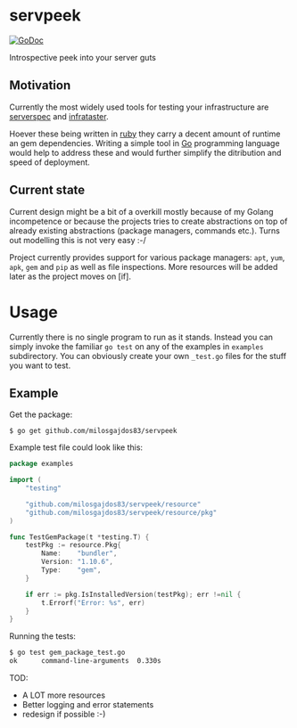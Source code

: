 # servpeek

[![GoDoc](https://godoc.org/github.com/milosgajdos83/servpeek?status.svg)](https://godoc.org/github.com/milosgajdos83/servpeek)

Introspective peek into your server guts

## Motivation

Currently the most widely used tools for testing your infrastructure are [serverspec](https://github.com/mizzy/serverspec) and [infrataster](https://github.com/ryotarai/infrataster).

Hoever these being written in [ruby](https://www.ruby-lang.org/en/) they carry a decent amount of runtime an gem dependencies. Writing a simple tool in [Go](http://golang.org/) programming language would help to address these and would further simplify the ditribution and speed of deployment.

## Current state

Current design might be a bit of a overkill mostly because of my Golang incompetence or because the projects tries to create abstractions on top of already existing abstractions (package managers, commands etc.). Turns out modelling this is not very easy :-/

Project currently provides support for various package managers: `apt`, `yum`, `apk`, `gem` and `pip` as well as file inspections. More resources will be added later as the project moves on [if].

# Usage

Currently there is no single program to run as it stands. Instead you can simply invoke the familiar `go test` on any of the examples in `examples` subdirectory. You can obviously create your own `_test.go` files for the stuff you want to test.

## Example

Get the package:
```
$ go get github.com/milosgajdos83/servpeek
```

Example test file could look like this:

```go
package examples

import (
	"testing"

	"github.com/milosgajdos83/servpeek/resource"
	"github.com/milosgajdos83/servpeek/resource/pkg"
)

func TestGemPackage(t *testing.T) {
	testPkg := resource.Pkg{
		Name:    "bundler",
		Version: "1.10.6",
		Type:    "gem",
	}

	if err := pkg.IsInstalledVersion(testPkg); err !=nil {
		t.Errorf("Error: %s", err)
	}
}
```

Running the tests:
```bash
$ go test gem_package_test.go
ok  	command-line-arguments	0.330s
```

TOD:
- A LOT more resources
- Better logging and error statements
- redesign if possible :-)
